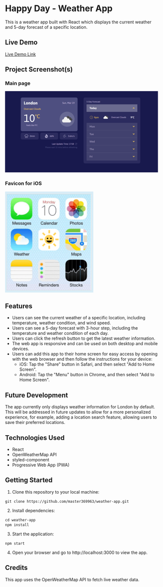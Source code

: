 # Happy Day - Weather App

This is a weather app built with React which displays the current weather and 5-day forecast of a specific location.

## Live Demo

[Live Demo Link](https://master369963.github.io/weather-app/)

## Project Screenshot(s)

### Main page
![image](https://github.com/Master369963/weather-app/blob/main/ReadmeAssets/weather%20app.png)

### Favicon for iOS
![image](https://github.com/Master369963/weather-app/blob/main/ReadmeAssets/favicon%20for%20iOS.png)

## Features

* Users can see the current weather of a specific location, including temperature, weather condition, and wind speed.
* Users can see a 5-day forecast with 3-hour step, including the temperature and weather condition of each day.
* Users can click the refresh button to get the latest weather information.
* The web app is responsive and can be used on both desktop and mobile devices.
* Users can add this app to their home screen for easy access by opening with the web browser and then follow the instructions for your device:
  - iOS: Tap the "Share" button in Safari, and then select "Add to Home Screen".
  - Android: Tap the "Menu" button in Chrome, and then select "Add to Home Screen".

## Future Development

The app currently only displays weather information for London by default. This will be addressed in future updates to allow for a more personalized experience, for example, adding a location search feature, allowing users to save their preferred locations.

## Technologies Used

* React
* OpenWeatherMap API
* styled-component
* Progressive Web App (PWA)

## Getting Started

1. Clone this repository to your local machine:
```
git clone https://github.com/master369963/weather-app.git
```

2. Install dependencies:
```
cd weather-app
npm install
```

3. Start the application:
```
npm start
```

4. Open your browser and go to http://localhost:3000 to view the app.

## Credits

This app uses the OpenWeatherMap API to fetch live weather data.
